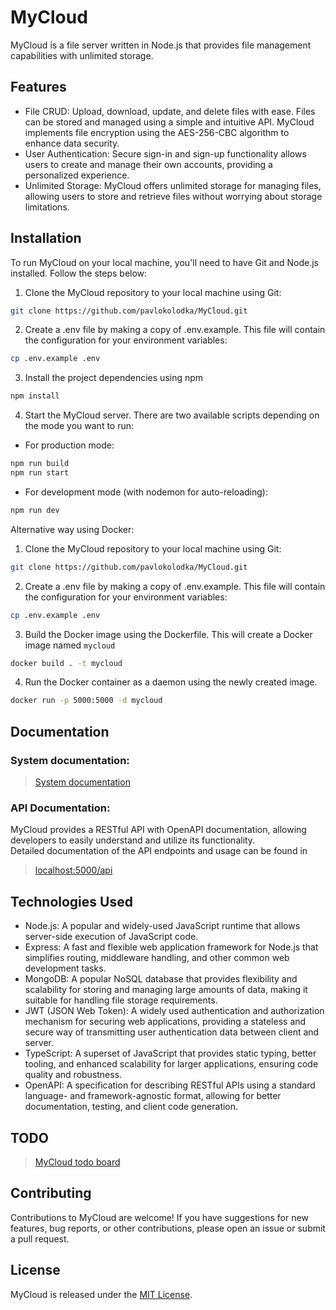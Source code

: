 # MyCloud

MyCloud is a file server written in Node.js that provides file management capabilities with unlimited storage. 

## Features

- File CRUD: Upload, download, update, and delete files with ease. Files can be stored and managed using a simple and intuitive API. MyCloud implements file encryption using the AES-256-CBC algorithm to enhance data security.
- User Authentication: Secure sign-in and sign-up functionality allows users to create and manage their own accounts, providing a personalized experience.
- Unlimited Storage: MyCloud offers unlimited storage for managing files, allowing users to store and retrieve files without worrying about storage limitations.

## Installation

To run MyCloud on your local machine, you'll need to have Git and Node.js installed. Follow the steps below:

1. Clone the MyCloud repository to your local machine using Git:

```bash
git clone https://github.com/pavlokolodka/MyCloud.git
```
2. Create a .env file by making a copy of .env.example. This file will contain the configuration for your environment variables:
```bash
cp .env.example .env
```
3. Install the project dependencies using npm
```bash
npm install
```
4. Start the MyCloud server. There are two available scripts depending on the mode you want to run:<br/>
- For production mode:
```bash
npm run build
npm run start
```
- For development mode (with nodemon for auto-reloading):<br/>
```bash
npm run dev
```
Alternative way using Docker: 

1. Clone the MyCloud repository to your local machine using Git:

```bash
git clone https://github.com/pavlokolodka/MyCloud.git
```

2. Create a .env file by making a copy of .env.example. This file will contain the configuration for your environment variables:
```bash
cp .env.example .env
```

3. Build the Docker image using the Dockerfile. This will create a Docker image named `mycloud`
```bash
docker build . -t mycloud
```
4. Run the Docker container as a daemon using the newly created image.
```bash
docker run -p 5000:5000 -d mycloud
```
## Documentation

### System documentation:

> [System documentation](./github/README.md)

### API Documentation:

MyCloud provides a RESTful API with OpenAPI documentation, allowing developers to easily understand and utilize its functionality. <br/>
Detailed documentation of the API endpoints and usage can be found in

> [localhost:5000/api](http://localhost:5000/api)



## Technologies Used

- Node.js: A popular and widely-used JavaScript runtime that allows server-side execution of JavaScript code.
- Express: A fast and flexible web application framework for Node.js that simplifies routing, middleware handling, and other common web development tasks.
- MongoDB: A popular NoSQL database that provides flexibility and scalability for storing and managing large amounts of data, making it suitable for handling file storage requirements.
- JWT (JSON Web Token): A widely used authentication and authorization mechanism for securing web applications, providing a stateless and secure way of transmitting user authentication data between client and server.
- TypeScript: A superset of JavaScript that provides static typing, better tooling, and enhanced scalability for larger applications, ensuring code quality and robustness.
- OpenAPI: A specification for describing RESTful APIs using a standard language- and framework-agnostic format, allowing for better documentation, testing, and client code generation.

## TODO
> [MyCloud todo board](https://www.notion.so/MyCloud-TODO-1e488a58e519480dac618b4822be129a)

## Contributing

Contributions to MyCloud are welcome! If you have suggestions for new features, bug reports, or other contributions, please open an issue or submit a pull request.

## License

MyCloud is released under the [MIT License](LICENSE).
